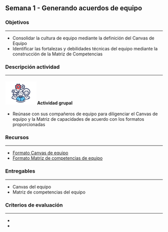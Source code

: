 
## Semana 1 - Generando acuerdos de equipo

### Objetivos

---
* Consolidar la cultura de equipo mediante la definición del Canvas de Equipo
* Identificar las fortalezas y debilidades técnicas del equipo mediante la construcción de la Matriz de Competencias

### Descripción actividad

---
#### ![](./../../assets/images/grupo.png) Actividad grupal

* Reúnase con sus compañeros de equipo para diligenciar el Canvas de equipo y la Matriz de capacidades de acuerdo con los formatos proporcionadas

### Recursos 

---
* [Formato Canvas de equipo](https://miro.com/app/board/o9J_lR3VCv8=/)
* [Formato Matriz de competencias de equipo](https://miro.com/app/board/o9J_lR28Sls=/)

### Entregables

---
* Canvas del equipo
* Matriz de competencias del equipo

### Criterios de evaluación

---

* 
* 
